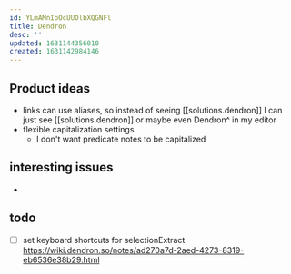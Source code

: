```yaml
---
id: YLmAMnIoOcUUOlbXQGNFl
title: Dendron
desc: ''
updated: 1631144356010
created: 1631142984146
---
```


## Product ideas

- links can use aliases, so instead of seeing [\[solutions.dendron]] I can just see [[solutions.dendron]] or maybe even Dendron^ in my editor
- flexible capitalization settings
  - I don't want predicate notes to be capitalized

## interesting issues

- 

## todo

- [ ] set keyboard shortcuts for selectionExtract https://wiki.dendron.so/notes/ad270a7d-2aed-4273-8319-eb6536e38b29.html